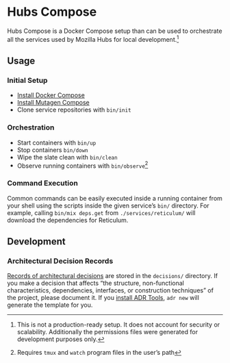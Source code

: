 # Hubs Compose

Hubs Compose is a Docker Compose setup than can be used to orchestrate all the
services used by Mozilla Hubs for local development.[^1]

[^1]: This is not a production-ready setup.  It does not account for
security or scalability.  Additionally the permissions files were generated for development purposes only.

## Usage

### Initial Setup

* [Install Docker Compose](https://docs.docker.com/compose/install)
* [Install Mutagen Compose](https://github.com/mutagen-io/mutagen-compose#installation)
* Clone service repositories with `bin/init`

### Orchestration

* Start containers with `bin/up`
* Stop containers `bin/down`
* Wipe the slate clean with `bin/clean`
* Observe running containers with `bin/observe`[^2]

[^2]: Requires `tmux` and `watch` program files in the user’s path

### Command Execution

Common commands can be easily executed inside a running container from your
shell using the scripts inside the given service’s `bin/` directory.  For
example, calling `bin/mix deps.get` from `./services/reticulum/` will download
the dependencies for Reticulum.

## Development

### Architectural Decision Records

[Records of architectural decisions](https://www.cognitect.com/blog/2011/11/15/documenting-architecture-decisions)
are stored in the `decisions/` directory.  If you make a decision that affects
“the structure, non-functional characteristics, dependencies, interfaces, or
construction techniques” of the project, please document it.  If you
[install ADR Tools](https://github.com/npryce/adr-tools#quick-start), `adr new`
will generate the template for you.
